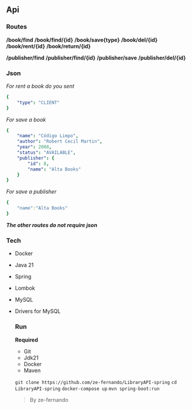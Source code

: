 ## Api

### Routes

**/book/find**
**/book/find/{id}**
**/book/save{type}**
**/book/del/{id}**
**/book/rent/{id}**
**/book/return/{id}**


**/publisher/find**
**/publisher/find/{id}**
**/publisher/save**
**/publisher/del/{id}**

### Json

*For rent a book do you sent*

```yml
{
    "type": "CLIENT"
}
```

*For save a book*
```yml
{
    "name": "Código Limpo",
    "author": "Robert Cecil Martin",
    "year": 2008,
    "status": "AVAILABLE",
    "publisher": {
        "id": 8,
        "name": "Alta Books"
    }   
}
```

*For save a publisher*
```yml
{
    "name":"Alta Books"
}
```

***The other routes do not require json***


### Tech

- Docker
- Java 21
- Spring
- Lombok
- MySQL
- Drivers for MySQL


  ### Run
  **Required**
  - Git
  - Jdk21
  - Docker
  - Maven
 
  `git clone https://github.com/ze-fernando/LibraryAPI-spring`
  `cd LibraryAPI-spring`
  `docker-compose up`
  `mvn spring-boot:run`

  >By ze-fernando
